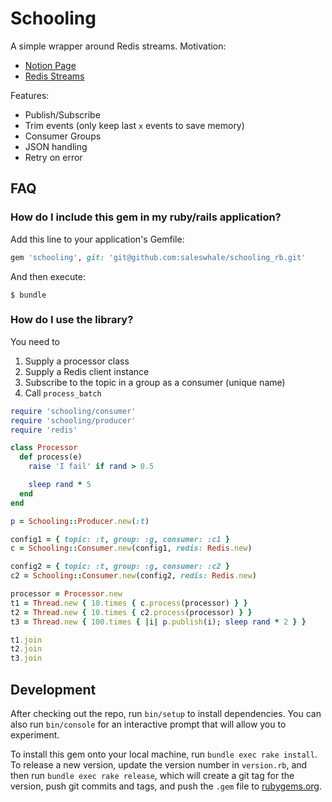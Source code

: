 # Schooling

A simple wrapper around Redis streams. Motivation:

- [Notion Page](https://www.notion.so/saleswhale/Architecture-Discussion-1ffb11b51c02428d9b5dc1f5a88fe656)
- [Redis Streams](https://redis.io/topics/streams-intro)

Features:

- Publish/Subscribe
- Trim events (only keep last `x` events to save memory)
- Consumer Groups
- JSON handling
- Retry on error

## FAQ

### How do I include this gem in my ruby/rails application?

Add this line to your application's Gemfile:

```ruby
gem 'schooling', git: 'git@github.com:saleswhale/schooling_rb.git'

```

And then execute:

    $ bundle

### How do I use the library?

You need to

1. Supply a processor class
2. Supply a Redis client instance
3. Subscribe to the topic in a group as a consumer (unique name)
4. Call `process_batch`

```ruby
require 'schooling/consumer'
require 'schooling/producer'
require 'redis'

class Processor
  def process(e)
    raise 'I fail' if rand > 0.5

    sleep rand * 5
  end
end

p = Schooling::Producer.new(:t)

config1 = { topic: :t, group: :g, consumer: :c1 }
c = Schooling::Consumer.new(config1, redis: Redis.new)

config2 = { topic: :t, group: :g, consumer: :c2 }
c2 = Schooling::Consumer.new(config2, redis: Redis.new)

processor = Processor.new
t1 = Thread.new { 10.times { c.process(processor) } }
t2 = Thread.new { 10.times { c2.process(processor) } }
t3 = Thread.new { 100.times { |i| p.publish(i); sleep rand * 2 } }

t1.join
t2.join
t3.join
```

## Development

After checking out the repo, run `bin/setup` to install dependencies. You can
also run `bin/console` for an interactive prompt that will allow you to
experiment.

To install this gem onto your local machine, run `bundle exec rake install`. To
release a new version, update the version number in `version.rb`, and then run
`bundle exec rake release`, which will create a git tag for the version, push
git commits and tags, and push the `.gem` file to
[rubygems.org](https://rubygems.org).
